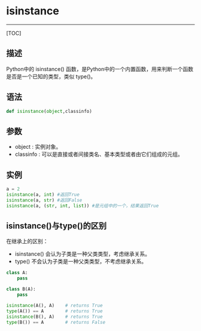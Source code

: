 # isinstance

-------------------

[TOC]

## 描述
Python中的 isinstance() 函数，是Python中的一个内置函数，用来判断一个函数是否是一个已知的类型，类似 type()。

## 语法
```python
def	isinstance(object,classinfo)
```

## 参数
+ object : 实例对象。
+ classinfo : 可以是直接或者间接类名、基本类型或者由它们组成的元组。

## 实例
```python
a = 2
isinstance(a, int) #返回True
isinstance(a, str) #返回False
isinstance(a, (str, int, list)) #是元组中的一个，结果返回True
```

## isinstance()与type()的区别
在继承上的区别：
+ isinstance() 会认为子类是一种父类类型，考虑继承关系。
+ type() 不会认为子类是一种父类类型，不考虑继承关系。
```python
class A:
    pass

class B(A):
    pass

isinstance(A(), A)    # returns True
type(A()) == A        # returns True
isinstance(B(), A)    # returns True
type(B()) == A        # returns False
```
